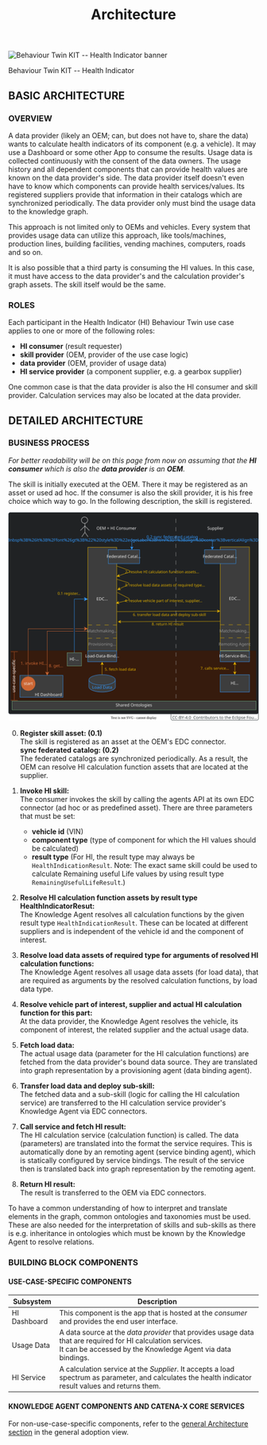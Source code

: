﻿---
id: architecture
title: Architecture
description: Behaviour Twin KIT
---

<div style={{display:'block'}}>
  <div style={{display:'inline-block', verticalAlign:'top'}}>

![Behaviour Twin KIT -- Health Indicator banner](@site/static/img/kit-icons/behaviour-twin-hi-kit-icon-mini.svg)

  </div>
  <div style={{display:'inline-block', fontSize:17, color:'rgb(255,166,1)', marginLeft:7, verticalAlign:'top', paddingTop:6}}>
Behaviour Twin KIT -- Health Indicator
  </div>
</div>

## BASIC ARCHITECTURE

### OVERVIEW

A data provider (likely an OEM; can, but does not have to, share the data) wants to calculate health indicators of its component (e.g. a vehicle). It may use a Dashboard or some other App to consume the results. Usage data is collected continuously with the consent of the data owners. The usage history and all dependent components that can provide health values are known on the data provider's side. The data provider itself doesn't even have to know which components can provide health services/values. Its registered suppliers provide that information in their catalogs which are synchronized periodically. The data provider only must bind the usage data to the knowledge graph.

This approach is not limited only to OEMs and vehicles. Every system that provides usage data can utilize this approach, like tools/machines, production lines, building facilities, vending machines, computers, roads and so on.

It is also possible that a third party is consuming the HI values. In this case, it must have access to the data provider's and the calculation provider's graph assets. The skill itself would be the same.

### ROLES

Each participant in the Health Indicator (HI) Behaviour Twin use case applies to one or more of the following roles:

- **HI consumer** (result requester)
- **skill provider** (OEM, provider of the use case logic)
- **data provider** (OEM, provider of usage data)
- **HI service provider** (a component supplier, e.g. a gearbox supplier)

One common case is that the data provider is also the HI consumer and skill provider. Calculation services may also be located at the data provider.

## DETAILED ARCHITECTURE

### BUSINESS PROCESS

*For better readability will be on this page from now on assuming that the **HI consumer** which is also the **data provider** is an **OEM**.*

The skill is initially executed at the OEM. There it may be registered as an asset or used ad hoc. If the consumer is also the skill provider, it is his free choice which way to go. In the following description, the skill is registered.

![business-process](assets/business-process.drawio.svg)

0. **Register skill asset: (0.1)** <br/> The skill is registered as an asset at the OEM's EDC connector. <br />
   **sync federated catalog: (0.2)** <br/> The federated catalogs are synchronized periodically. As a result, the OEM can resolve HI calculation function assets that are located at the supplier.

1. **Invoke HI skill:** <br/> The consumer invokes the skill by calling the agents API at its own EDC connector (ad hoc or as predefined asset). There are three parameters that must be set:
   - **vehicle id** (VIN)
   - **component type** (type of component for which the HI values should be calculated)
   - **result type** (For HI, the result type may always be `HealthIndicationResult`. Note: The exact same skill could be used to calculate Remaining useful Life values by using result type `RemainingUsefulLifeResult`.)

2. **Resolve HI calculation function assets by result type HealthIndicatorResut:** <br/> The Knowledge Agent resolves all calculation functions by the given result type `HealthIndicationResult`. These can be located at different suppliers and is independent of the vehicle id and the component of interest.

3. **Resolve load data assets of required type for arguments of resolved HI calculation functions:** <br/> The Knowledge Agent resolves all usage data assets (for load data), that are required as arguments by the resolved calculation functions, by load data type.

4. **Resolve vehicle part of interest, supplier and actual HI calculation function for this part:** <br/> At the data provider, the Knowledge Agent resolves the vehicle, its component of interest, the related supplier and the actual usage data.

5. **Fetch load data:** <br/> The actual usage data (parameter for the HI calculation functions) are fetched from the data provider's bound data source. They are translated into graph representation by a provisioning agent (data binding agent).

6. **Transfer load data and deploy sub-skill:** <br/> The fetched data and a sub-skill (logic for calling the HI calculation service) are transferred to the HI calculation service provider's Knowledge Agent via EDC connectors.

7. **Call service and fetch HI result:** <br/> The HI calculation service (calculation function) is called. The data (parameters) are translated into the format the service requires. This is automatically done by an remoting agent (service binding agent), which is statically configured by service bindings. The result of the service then is translated back into graph representation by the remoting agent.

8. **Return HI result:** <br/> The result is transferred to the OEM via EDC connectors.

To have a common understanding of how to interpret and translate elements in the graph, common ontologies and taxonomies must be used. These are also needed for the interpretation of skills and sub-skills as there is e.g. inheritance in ontologies which must be known by the Knowledge Agent to resolve relations.

### BUILDING BLOCK COMPONENTS

#### USE-CASE-SPECIFIC COMPONENTS

|Subsystem|Description|
|---------|-----------|
|HI Dashboard|This component is the app that is hosted at the *consumer* and provides the end user interface.|
|Usage Data|A data source at the *data provider* that provides usage data that are required for HI calculation services. <BR/> It can be accessed by the Knowledge Agent via data bindings.|
|HI Service|A calculation service at the *Supplier*. It accepts a load spectrum as parameter, and calculates the health indicator result values and returns them.|

#### KNOWLEDGE AGENT COMPONENTS AND CATENA-X CORE SERVICES

For non-use-case-specific components, refer to the [general Architecture section](../../../adoption-view/architecture#building-block-components) in the general adoption view.

